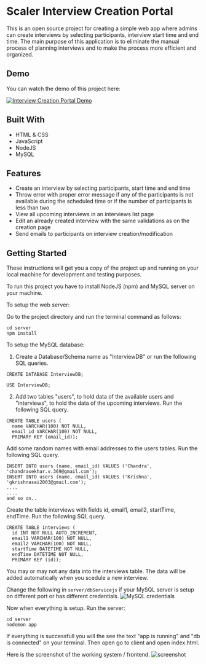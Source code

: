 # Scaler Interview Creation Portal

This is an open source project for creating a simple web app where admins can create interviews by selecting participants, interview start time and end time. The main purpose of this application is to eliminate the manual process of planning interviews and to make the process more efficient and organized.

## Demo

You can watch the demo of this project here:

[![Interview Creation Portal Demo](https://img.youtube.com/vi/BUHH9uyhB-4/0.jpg)](https://www.youtube.com/watch?v=BUHH9uyhB-4)

## Built With

- HTML & CSS
- JavaScript
- NodeJS
- MySQL

## Features

- Create an interview by selecting participants, start time and end time
- Throw error with proper error message if any of the participants is not available during the scheduled time or if the number of participants is less than two
- View all upcoming interviews in an interviews list page
- Edit an already created interview with the same validations as on the creation page
- Send emails to participants on interview creation/modification

## Getting Started

These instructions will get you a copy of the project up and running on your local machine for development and testing purposes.


To run this project you have to install NodeJS (npm) and MySQL server on your machine.

To setup the web server:

Go to the project directory and run the terminal command as follows:
```
cd server
npm install
```
To setup the MySQL database:

1. Create a Database/Schema name as "InterviewDB" or run the following SQL queries.
```
CREATE DATABASE InterviewDB;
```
```
USE InterviewDB;
```
2. Add two tables "users", to hold data of the available users and "interviews", to hold the data of the upcoming interviews. Run the following SQL query.
  ```
  CREATE TABLE users (
    name VARCHAR(100) NOT NULL,
    email_id VARCHAR(100) NOT NULL,
    PRIMARY KEY (email_id));
  ```
Add some random names with email addresses to the users tables. Run the following SQL query.
```
INSERT INTO users (name, email_id) VALUES ('Chandra', 'chandrasekhar.v.369@gmail.com');
INSERT INTO users (name, email_id) VALUES ('Krishna', 'gkrishnasai2003@gmail.com');
....
....
and so on..
```
Create the table interviews with fields id, email1, email2, startTime, endTime. Run the following SQL query.
```
CREATE TABLE interviews (
  id INT NOT NULL AUTO_INCREMENT,
  email1 VARCHAR(100) NOT NULL,
  email2 VARCHAR(100) NOT NULL,
  startTime DATETIME NOT NULL,
  endTime DATETIME NOT NULL,
  PRIMARY KEY (id));
```
You may or may not any data into the interviews table. The data will be added automatically when you scedule a new interview.

Change the following in ```server/dbServicejs``` if your MySQL server is setup on different port or has different credentials.
![MySQL credentials](https://i.paste.pics/9WL5X.png)

Now when everything is setup. Run the server:
```
cd server
nodemon app
```
If everything is successfull you will the see the text "app is running" and "db is connected" on your terminal.
Then open go to client and open index.html. 

Here is the screenshot of the working system / frontend.
![screenshot](https://i.paste.pics/LUNUA.png)
